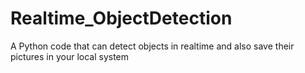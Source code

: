 # Realtime_ObjectDetection
A Python code that can detect objects in realtime and also save their pictures in your local system
